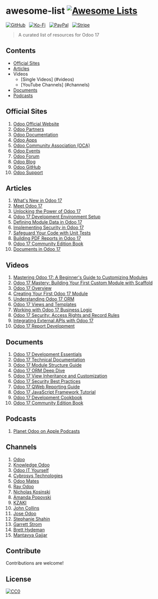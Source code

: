 # awesome-list [![Awesome Lists](https://srv-cdn.himpfen.io/badges/awesome-lists/awesomelists-flat.svg)](https://github.com/brandonhimpfen/awesome)

[![GitHub](https://srv-cdn.himpfen.io/badges/github/github-flat.svg)]() &nbsp; [![Ko-Fi](https://srv-cdn.himpfen.io/badges/kofi/kofi-flat.svg)]() &nbsp; [![PayPal](https://srv-cdn.himpfen.io/badges/paypal/paypal-flat.svg)](https://paypal.me/nvegamarrero?country.x=US&locale.x=en_US) &nbsp; [![Stripe](https://srv-cdn.himpfen.io/badges/stripe/stripe-flat.svg)](https://buy.stripe.com/4gwaIbfQmf290FieUU)

> A curated list of resources for Odoo 17

## Contents

- [Official Sites](#OfficialSites) 
- [Articles](#articles)
- Videos
  -  [Single Videos] (#videos)
  -  [YouTube Channels] (#channels)
- [Documents](#documents)
- [Podcasts](#podcasts)
  


## Official Sites
1. [Odoo Official Website](https://www.odoo.com)
2. [Odoo Partners](https://www.odoo.com/partners)
3. [Odoo Documentation](https://www.odoo.com/documentation)
4. [Odoo Apps](https://apps.odoo.com)
5. [Odoo Community Association (OCA)](https://odoo-community.org)
6. [Odoo Events](https://www.odoo.com/event)
7. [Odoo Forum](https://www.odoo.com/forum/help-1)
8. [Odoo Blog](https://www.odoo.com/blog)
9. [Odoo GitHub](https://github.com/odoo/odoo)
10. [Odoo Support](https://www.odoo.com/help)

## Articles

1. [What's New in Odoo 17](https://www.envertis.com/whats-new-in-odoo-erp-17-complete-roadmap/)
2. [Meet Odoo 17](https://www.odoo.com/blog/odoo-news-5/meet-odoo-17-1142)
3. [Unlocking the Power of Odoo 17](https://en.tigosolutions.com/post/6827/unlocking-the-power-of-odoo-17)
4. [Odoo 17 Development Environment Setup](https://www.odoo.com/documentation/17.0/developer/tutorials.html)
5. [Defining Module Data in Odoo 17](https://www.odoo.com/documentation/17.0/developer/tutorials.html)
6. [Implementing Security in Odoo 17](https://www.odoo.com/documentation/17.0/developer/tutorials.html)
7. [Safeguard Your Code with Unit Tests](https://www.odoo.com/documentation/17.0/developer/tutorials.html)
8. [Building PDF Reports in Odoo 17](https://www.odoo.com/documentation/17.0/developer/tutorials.html)
9. [Odoo 17 Community Edition Book](https://www.cybrosys.com/odoo/odoo-books/v17-ce/)
10. [Documents in Odoo 17](https://www.cybrosys.com/odoo/odoo-books/v17/documents/)


## Videos

1. [Mastering Odoo 17: A Beginner's Guide to Customizing Modules](https://www.youtube.com/watch?v=S6s6l76vf_s)
2. [Odoo 17 Mastery: Building Your First Custom Module with Scaffold](https://www.youtube.com/watch?v=q38BfK_w6NE)
3. [Odoo 17 Overview](https://www.odoo.com/blog/odoo-news-5/meet-odoo-17-1142)
4. [Creating Your First Odoo 17 Module](https://www.youtube.com/watch?v=q38BfK_w6NE)
5. [Understanding Odoo 17 ORM](https://www.youtube.com/watch?v=S6s6l76vf_s)
6. [Odoo 17 Views and Templates](https://www.youtube.com/watch?v=S6s6l76vf_s)
7. [Working with Odoo 17 Business Logic](https://www.youtube.com/watch?v=S6s6l76vf_s)
8. [Odoo 17 Security: Access Rights and Record Rules](https://www.youtube.com/watch?v=S6s6l76vf_s)
9. [Integrating External APIs with Odoo 17](https://www.youtube.com/watch?v=S6s6l76vf_s)
10. [Odoo 17 Report Development](https://www.youtube.com/watch?v=S6s6l76vf_s)

## Documents
1. [Odoo 17 Development Essentials](https://www.odoo.com/documentation/17.0/developer.html)
2. [Odoo 17 Technical Documentation](https://www.odoo.com/documentation/17.0/developer.html)
3. [Odoo 17 Module Structure Guide](https://www.odoo.com/documentation/17.0/developer.html)
4. [Odoo 17 ORM Deep Dive](https://www.odoo.com/documentation/17.0/developer.html)
5. [Odoo 17 View Inheritance and Customization](https://www.odoo.com/documentation/17.0/developer.html)
6. [Odoo 17 Security Best Practices](https://www.odoo.com/documentation/17.0/developer.html)
7. [Odoo 17 QWeb Reporting Guide](https://www.odoo.com/documentation/17.0/developer.html)
8. [Odoo 17 JavaScript Framework Tutorial](https://www.odoo.com/documentation/17.0/developer.html)
9. [Odoo 17 Development Cookbook](https://github.com/PacktPublishing/Odoo-17-Development-Cookbook-Fifth-Edition)
10. [Odoo 17 Community Edition Book](https://www.cybrosys.com/odoo/odoo-books/v17-ce/)

## Podcasts

1. [Planet Odoo on Apple Podcasts](https://podcasts.apple.com/ca/podcast/planet-odoo/id1668961020)

## Channels
1. [Odoo](https://www.youtube.com/@Odoo)
2. [Knowledge Odoo](https://www.youtube.com/@knowledgeodoo630)
3. [Odoo IT Yourself](https://www.youtube.com/@odoo-it-yourself)
4. [Cybrosys Technologies](https://www.youtube.com/@cybrosys-technologies)
5. [Odoo Mates](https://www.youtube.com/@OdooMates)
6. [Ray Odoo](https://www.youtube.com/@ray_odoo)
7. [Nicholas Kosinski](https://www.youtube.com/@nicholaskosinski9870)
8. [Amanda Popovski](https://www.youtube.com/@amandapopovski7081)
9. [KZAKI](https://www.youtube.com/@KZAKI)
10. [John Collins](https://www.youtube.com/@johncollins6359/featured)
11. [Jose Odoo](https://www.youtube.com/@Jose-Odoo)
12. [Stephanie Shahin](https://www.youtube.com/@stephanieshahin/featured)
13. [Garrett Strom](https://www.youtube.com/@garrettstrom6836)
14. [Brett Hydeman](https://www.youtube.com/@bretthydeman1173)
15. [Mantavya Gajjar](https://www.youtube.com/@mantavyagajjar)


## Contribute

Contributions are welcome!

## License

[![CC0](https://mirrors.creativecommons.org/presskit/buttons/88x31/svg/by-sa.svg)](http://creativecommons.org/licenses/by-sa/4.0/)

